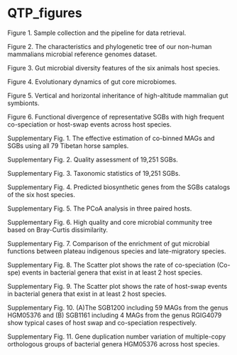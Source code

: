 # QTP_figures
 
Figure 1. Sample collection and the pipeline for data retrieval.

Figure 2. The characteristics and phylogenetic tree of our non-human mammalians microbial reference genomes dataset. 

Figure 3. Gut microbial diversity features of the six animals host species.

Figure 4. Evolutionary dynamics of gut core microbiomes.

Figure 5. Vertical and horizontal inheritance of high-altitude mammalian gut symbionts.

Figure 6. Functional divergence of representative SGBs with high frequent co-speciation or host-swap events across host species.

Supplementary Fig. 1. The effective estimation of co-binned MAGs and SGBs using all 79 Tibetan horse samples.

Supplementary Fig. 2. Quality assessment of 19,251 SGBs.

Supplementary Fig. 3. Taxonomic statistics of 19,251 SGBs.

Supplementary Fig. 4. Predicted biosynthetic genes from the SGBs catalogs of the six host species.

Supplementary Fig. 5. The PCoA analysis in three paired hosts.

Supplementary Fig. 6. High quality and core microbial community tree based on Bray-Curtis dissimilarity.

Supplementary Fig. 7. Comparison of the enrichment of gut microbial functions between plateau indigenous species and late-migratory species.

Supplementary Fig. 8. The Scatter plot shows the rate of co-speciation (Co-spe) events in bacterial genera that exist in at least 2 host species. 

Supplementary Fig. 9. The Scatter plot shows the rate of host-swap events in bacterial genera that exist in at least 2 host species.

Supplementary Fig. 10. (A)The SGB1200 including 59 MAGs from the genus HGM05376 and (B) SGB1161 including 4 MAGs from the genus RGIG4079 show typical cases of host swap and co-speciation respectively.

Supplementary Fig. 11. Gene duplication number variation of multiple-copy orthologous groups of bacterial genera HGM05376 across host species.
